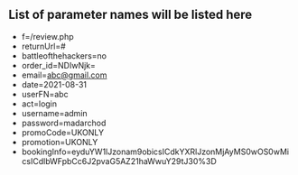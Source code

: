 ## List of parameter names will be listed here

* f=/review.php  
* returnUrl=# 
* battleofthehackers=no
* order_id=NDIwNjk=
* email=abc@gmail.com
* date=2021-08-31
* userFN=abc
* act=login
* username=admin
* password=madarchod
* promoCode=UKONLY
* promotion=UKONLY
* bookingInfo=eyduYW1lJzonam9obicsICdkYXRlJzonMjAyMS0wOS0wMicsICdlbWFpbCc6J2pvaG5AZ21haWwuY29tJ30%3D
